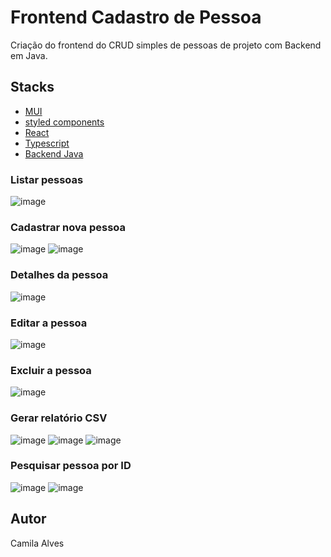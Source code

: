 # Frontend Cadastro de Pessoa 
Criação do frontend do CRUD simples de pessoas de projeto com Backend em Java.

## Stacks
* [MUI](https://mui.com/material-ui/)
* [styled components](https://styled-components.com/)
* [React](https://react.dev)
* [Typescript](https://www.typescriptlang.org/)
* [Backend Java](https://github.com/alvescamila87/api-cadastro-pessoa)

### Listar pessoas
![image](https://github.com/user-attachments/assets/84c350aa-97a2-4e46-a396-57d568476507)

### Cadastrar nova pessoa
![image](https://github.com/user-attachments/assets/dd558664-c73f-48bc-80c2-cfd87e0afd3d)
![image](https://github.com/user-attachments/assets/1a402486-72c5-4ff5-9709-e4269fc9264a)

### Detalhes da pessoa
![image](https://github.com/user-attachments/assets/320c365f-9a87-48d1-9ee5-3506479861fd)

### Editar a pessoa
![image](https://github.com/user-attachments/assets/e7e568df-7aa5-42d4-88bd-b36a24a06f42)

### Excluir a pessoa
![image](https://github.com/user-attachments/assets/a3da97e3-a2ae-40b3-99e8-e66ecbf0fc86)

### Gerar relatório CSV
![image](https://github.com/user-attachments/assets/4903a638-4750-476c-b8a9-0023a52c4d5c)
![image](https://github.com/user-attachments/assets/de571126-3e19-4174-b924-2cbc1a1dd688)
![image](https://github.com/user-attachments/assets/1b3dd518-1694-4b7e-a992-273137d4063f)

### Pesquisar pessoa por ID
![image](https://github.com/user-attachments/assets/8cfc01a3-c202-4af4-85ed-e4230dece763)
![image](https://github.com/user-attachments/assets/d8b2a49d-8765-4014-8076-7b5669fb5fba)

## Autor
Camila Alves




